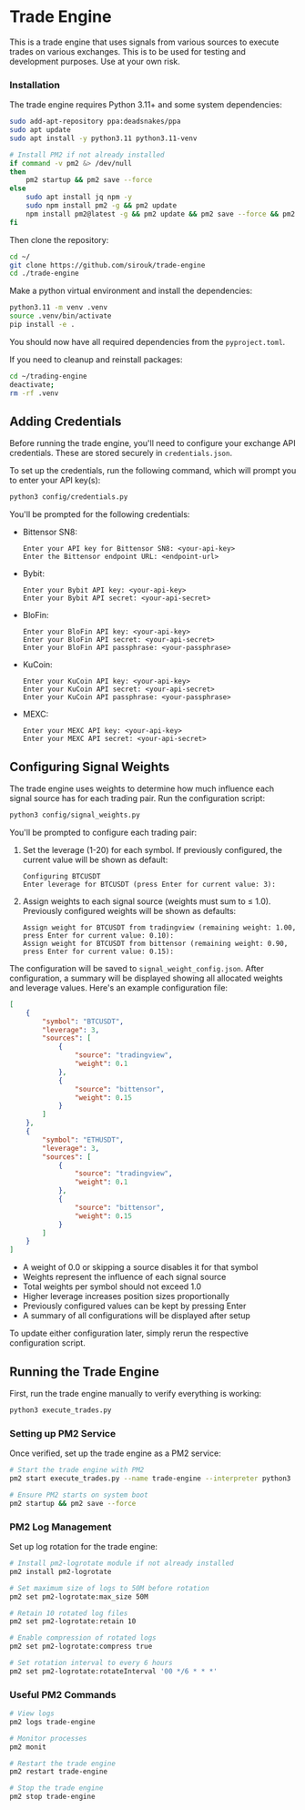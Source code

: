 # Trade Engine

This is a trade engine that uses signals from various sources to execute trades on various exchanges. This is to be used for testing and development purposes. Use at your own risk.

### Installation

The trade engine requires Python 3.11+ and some system dependencies:

```bash
sudo add-apt-repository ppa:deadsnakes/ppa
sudo apt update
sudo apt install -y python3.11 python3.11-venv

# Install PM2 if not already installed
if command -v pm2 &> /dev/null
then
    pm2 startup && pm2 save --force
else
    sudo apt install jq npm -y
    sudo npm install pm2 -g && pm2 update
    npm install pm2@latest -g && pm2 update && pm2 save --force && pm2 startup && pm2 save
fi
```

Then clone the repository:

```bash
cd ~/
git clone https://github.com/sirouk/trade-engine
cd ./trade-engine
```

Make a python virtual environment and install the dependencies:

```bash
python3.11 -m venv .venv
source .venv/bin/activate
pip install -e .
```

You should now have all required dependencies from the `pyproject.toml`.

If you need to cleanup and reinstall packages:

```bash
cd ~/trading-engine
deactivate;
rm -rf .venv
```

## Adding Credentials

Before running the trade engine, you'll need to configure your exchange API credentials. These are stored securely in `credentials.json`.

To set up the credentials, run the following command, which will prompt you to enter your API key(s):

```bash
python3 config/credentials.py
```

You'll be prompted for the following credentials:

- Bittensor SN8:
  ```
  Enter your API key for Bittensor SN8: <your-api-key>
  Enter the Bittensor endpoint URL: <endpoint-url>
  ```

- Bybit:
  ```
  Enter your Bybit API key: <your-api-key>
  Enter your Bybit API secret: <your-api-secret>
  ```

- BloFin:
  ```
  Enter your BloFin API key: <your-api-key>
  Enter your BloFin API secret: <your-api-secret>
  Enter your BloFin API passphrase: <your-passphrase>
  ```

- KuCoin:
  ```
  Enter your KuCoin API key: <your-api-key>
  Enter your KuCoin API secret: <your-api-secret>
  Enter your KuCoin API passphrase: <your-passphrase>
  ```

- MEXC:
  ```
  Enter your MEXC API key: <your-api-key>
  Enter your MEXC API secret: <your-api-secret>
  ```

## Configuring Signal Weights

The trade engine uses weights to determine how much influence each signal source has for each trading pair. Run the configuration script:

```bash
python3 config/signal_weights.py
```

You'll be prompted to configure each trading pair:

1. Set the leverage (1-20) for each symbol. If previously configured, the current value will be shown as default:
   ```
   Configuring BTCUSDT
   Enter leverage for BTCUSDT (press Enter for current value: 3): 
   ```

2. Assign weights to each signal source (weights must sum to ≤ 1.0). Previously configured weights will be shown as defaults:
   ```
   Assign weight for BTCUSDT from tradingview (remaining weight: 1.00, press Enter for current value: 0.10): 
   Assign weight for BTCUSDT from bittensor (remaining weight: 0.90, press Enter for current value: 0.15): 
   ```

The configuration will be saved to `signal_weight_config.json`. After configuration, a summary will be displayed showing all allocated weights and leverage values. Here's an example configuration file:

```json
[
    {
        "symbol": "BTCUSDT",
        "leverage": 3,
        "sources": [
            {
                "source": "tradingview",
                "weight": 0.1
            },
            {
                "source": "bittensor",
                "weight": 0.15
            }
        ]
    },
    {
        "symbol": "ETHUSDT",
        "leverage": 3,
        "sources": [
            {
                "source": "tradingview",
                "weight": 0.1
            },
            {
                "source": "bittensor",
                "weight": 0.15
            }
        ]
    }
]
```

- A weight of 0.0 or skipping a source disables it for that symbol
- Weights represent the influence of each signal source
- Total weights per symbol should not exceed 1.0
- Higher leverage increases position sizes proportionally
- Previously configured values can be kept by pressing Enter
- A summary of all configurations will be displayed after setup

To update either configuration later, simply rerun the respective configuration script.



## Running the Trade Engine

First, run the trade engine manually to verify everything is working:

```bash
python3 execute_trades.py
```

### Setting up PM2 Service

Once verified, set up the trade engine as a PM2 service:

```bash
# Start the trade engine with PM2
pm2 start execute_trades.py --name trade-engine --interpreter python3

# Ensure PM2 starts on system boot
pm2 startup && pm2 save --force
```

### PM2 Log Management

Set up log rotation for the trade engine:

```bash
# Install pm2-logrotate module if not already installed
pm2 install pm2-logrotate

# Set maximum size of logs to 50M before rotation
pm2 set pm2-logrotate:max_size 50M

# Retain 10 rotated log files
pm2 set pm2-logrotate:retain 10

# Enable compression of rotated logs
pm2 set pm2-logrotate:compress true

# Set rotation interval to every 6 hours
pm2 set pm2-logrotate:rotateInterval '00 */6 * * *'
```

### Useful PM2 Commands

```bash
# View logs
pm2 logs trade-engine

# Monitor processes
pm2 monit

# Restart the trade engine
pm2 restart trade-engine

# Stop the trade engine
pm2 stop trade-engine
```
